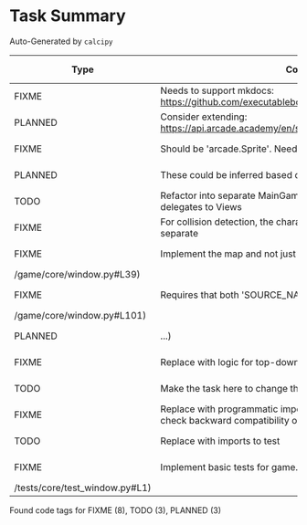 # Task Summary

Auto-Generated by `calcipy`

| Type    | Comment                                                                                                  | Last Edit   | Source File                                                                                                                                                                |
|---------|----------------------------------------------------------------------------------------------------------|-------------|----------------------------------------------------------------------------------------------------------------------------------------------------------------------------|
| FIXME   | Needs to support mkdocs: https://github.com/executablebooks/mdformat/issues/317                          | 2022-11-02  | [.pre-commit-config.yaml:48](https://github.com/DesignPatternsAdventure/game/blame/bdb03d0a28c16931879603d5dc8e3b290695d38a/.pre-commit-config.yaml#L48)                   |
| PLANNED | Consider extending: https://api.arcade.academy/en/stable/api/sprites.html#arcade.Sprite                  | 2022-11-05  | [game/core/models/sprite_state.py:11](https://github.com/DesignPatternsAdventure/game/blame/e0f113d117923421703196805c5926d63a8e817a/game/core/models/sprite_state.py#L11) |
| FIXME   | Should be 'arcade.Sprite'. Need validator + arbitrary_types_allowed                                      | 2022-11-05  | [game/core/registration.py:13](https://github.com/DesignPatternsAdventure/game/blame/e0f113d117923421703196805c5926d63a8e817a/game/core/registration.py#L13)               |
| PLANNED | These could be inferred based on the display size                                                        | 2022-11-05  | [game/core/settings.py:11](https://github.com/DesignPatternsAdventure/game/blame/e0f113d117923421703196805c5926d63a8e817a/game/core/settings.py#L11)                       |
| TODO    | Refactor into separate MainGameView(?) class and Window that delegates to Views                          | 2022-11-05  | [game/core/window.py:17](https://github.com/DesignPatternsAdventure/game/blame/e0f113d117923421703196805c5926d63a8e817a/game/core/window.py#L17)                           |
| FIXME   | For collision detection, the character and visible items need to be separate                             | 2022-11-02  | [game/core/window.py:27](https://github.com/DesignPatternsAdventure/game/blame/d403ae5c51fc5c51bbbc555da02919d93d36bd44/game/main.py#L23)                                  |
| FIXME   | Implement the map and not just this placeholder fill color                                               | 2022-11-05  | [game/core/window.py:39](https://github.com/DesignPatternsAdventure/game/blame/main
/game/core/window.py#L39)                                                                                                                                                                            |
| FIXME   | Requires that both 'SOURCE_NAME' and 'sprite_register' are set                                           | 2022-11-05  | [game/core/window.py:101](https://github.com/DesignPatternsAdventure/game/blame/main
/game/core/window.py#L101)                                                                                                                                                                            |
| PLANNED | ...)                                                                                                     | 2022-11-05  | [game/tasks/task01_player.py:12](https://github.com/DesignPatternsAdventure/game/blame/e0f113d117923421703196805c5926d63a8e817a/game/tasks/task01_player.py#L12)           |
| FIXME   | Replace with logic for top-down sprite modification!                                                     | 2022-11-05  | [game/tasks/task01_player.py:35](https://github.com/DesignPatternsAdventure/game/blame/e0f113d117923421703196805c5926d63a8e817a/game/tasks/task01_player.py#L35)           |
| TODO    | Make the task here to change the character resource?                                                     | 2022-11-05  | [game/tasks/task01_player.py:55](https://github.com/DesignPatternsAdventure/game/blame/e0f113d117923421703196805c5926d63a8e817a/game/tasks/task01_player.py#L55)           |
| FIXME   | Replace with programmatic imports? Maybe explicit imports to check backward compatibility of public API? | 2022-11-02  | [scripts/check_imports.py:7](https://github.com/DesignPatternsAdventure/game/blame/bdb03d0a28c16931879603d5dc8e3b290695d38a/scripts/check_imports.py#L7)                   |
| TODO    | Replace with imports to test                                                                             | 2022-11-02  | [scripts/check_imports.py:14](https://github.com/DesignPatternsAdventure/game/blame/bdb03d0a28c16931879603d5dc8e3b290695d38a/scripts/check_imports.py#L14)                 |
| FIXME   | Implement basic tests for game.core.Window                                                               | 2022-11-05  | [tests/core/test_window.py:1](https://github.com/DesignPatternsAdventure/game/blame/main
/tests/core/test_window.py#L1)                                                                                                                                                                            |

Found code tags for FIXME (8), TODO (3), PLANNED (3)

<!-- calcipy:skip_tags -->
